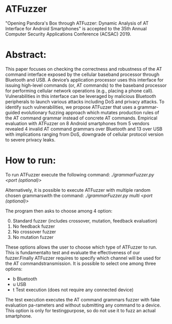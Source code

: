 # ATFuzzer
"Opening Pandora's Box through ATFuzzer: Dynamic Analysis of AT Interface for Android Smartphones" is accepted to the 35th Annual Computer Security Applications Conference (ACSAC) 2019.

# Abstract: 
This paper focuses on checking the correctness and robustness of
the AT command interface exposed by the cellular baseband processor through Bluetooth and USB. A device’s application processor
uses this interface for issuing high-level commands (or, AT commands) to the baseband processor for performing cellular network
operations (e.g., placing a phone call). Vulnerabilities in this interface can be leveraged by malicious Bluetooth peripherals to launch various attacks including DoS and privacy attacks. To identify such vulnerabilities, we propose ATFuzzer that uses a grammar-guided evolutionary fuzzing approach which mutates production rules of the AT command grammar instead of concrete AT commands. Empirical evaluation with ATFuzzer on 8 Android smartphones from 5 vendors revealed 4 invalid AT command grammars over Bluetooth and 13 over USB with implications ranging from DoS, downgrade of cellular protocol version to severe privacy leaks.

# How to run:
To run ATFuzzer execute the following command:
*./grammarFuzzer.py <list of grammars> <devicename> <port (optional)>*

Alternatively,  it  is  possible  to  execute  ATFuzzer  with  multiple  random  chosen  grammarswith the command:
*./grammarFuzzer.py multi <devicename> <port (optional)>*
 
The program then asks to choose among 4 option:

0.  Standard fuzzer (includes crossover, mutation, feedback evaluation)
1.  No feedback fuzzer
2.  No crossover fuzzer
3.  No mutation fuzzer

These options allows the user to choose which type of ATFuzzer to run.  This is fundamentalto test and evaluate the effectiveness of our fuzzer.Finally  ATFuzzer  requires  to  specify  which  channel  will  be  used  for  the  AT  commandstransmission.  It is possible to select one among three options:

- b  Bluetooth
- u  USB
- t  Test execution (does not require any connected device)


The test execution executes the AT command grammars fuzzer with fake evaluation pa-rameters and without submitting any command to a device.  This option is only for testingpurpose, so do not use it to fuzz an actual smartphone.

